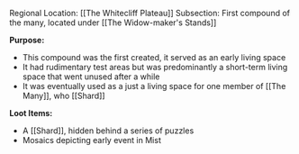 Regional Location: [[The Whitecliff Plateau]]
Subsection: First compound of the many, located under [[The Widow-maker's Stands]]

**Purpose:**
- This compound was the first created, it served as an early living space
- It had rudimentary test areas but was predominantly a short-term living space that went unused after a while
- It was eventually used as a just a living space for one member of [[The Many]], who [[Shard]]

**Loot Items:**
- A [[Shard]], hidden behind a series of puzzles
- Mosaics depicting early event in Mist 